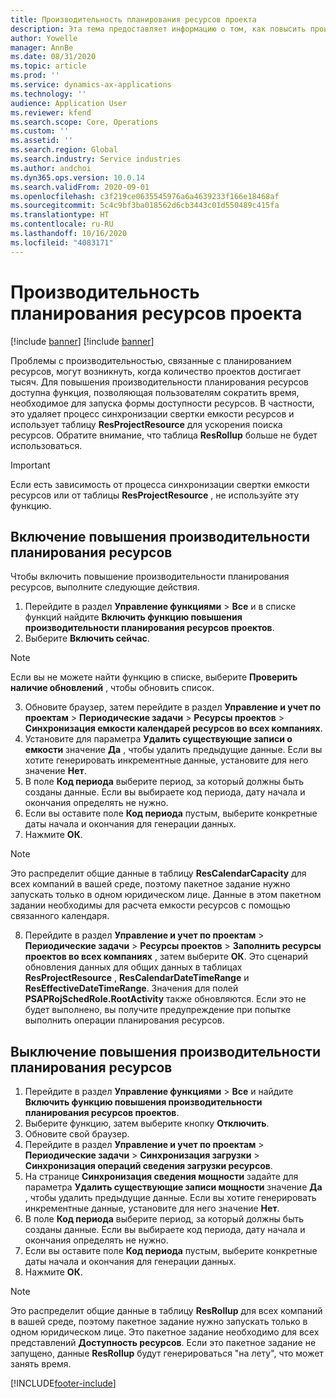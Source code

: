 ```yaml
---
title: Производительность планирования ресурсов проекта
description: Эта тема предоставляет информацию о том, как повысить производительность планирования ресурсов для большого количества проектов.
author: Yowelle
manager: AnnBe
ms.date: 08/31/2020
ms.topic: article
ms.prod: ''
ms.service: dynamics-ax-applications
ms.technology: ''
audience: Application User
ms.reviewer: kfend
ms.search.scope: Core, Operations
ms.custom: ''
ms.assetid: ''
ms.search.region: Global
ms.search.industry: Service industries
ms.author: andchoi
ms.dyn365.ops.version: 10.0.14
ms.search.validFrom: 2020-09-01
ms.openlocfilehash: c3f219ce0635545976a6a4639233f166e18468af
ms.sourcegitcommit: 5c4c9bf3ba018562d6cb3443c01d550489c415fa
ms.translationtype: HT
ms.contentlocale: ru-RU
ms.lasthandoff: 10/16/2020
ms.locfileid: "4083171"
---
```

# <a name="project-resource-scheduling-performance"></a>Производительность планирования ресурсов проекта

[!include [banner](../includes/banner.md)]
[!include [banner](../includes/preview-banner.md)]


Проблемы с производительностью, связанные с планированием ресурсов, могут возникнуть, когда количество проектов достигает тысяч. Для повышения производительности планирования ресурсов доступна функция, позволяющая пользователям сократить время, необходимое для запуска формы доступности ресурсов. В частности, это удаляет процесс синхронизации свертки емкости ресурсов и использует таблицу **ResProjectResource** для ускорения поиска ресурсов. Обратите внимание, что таблица **ResRollup** больше не будет использоваться.

> [!IMPORTANT]
> Если есть зависимость от процесса синхронизации свертки емкости ресурсов или от таблицы **ResProjectResource** , не используйте эту функцию.

## <a name="enable-resource-scheduling-performance-enhancement"></a>Включение повышения производительности планирования ресурсов
Чтобы включить повышение производительности планирования ресурсов, выполните следующие действия.

1. Перейдите в раздел **Управление функциями** > **Все** и в списке функций найдите **Включить функцию повышения производительности планирования ресурсов проектов**.
2. Выберите **Включить сейчас**.

> [!NOTE]
> Если вы не можете найти функцию в списке, выберите **Проверить наличие обновлений** , чтобы обновить список.

3. Обновите браузер, затем перейдите в раздел **Управление и учет по проектам** > **Периодические задачи** > **Ресурсы проектов** > **Синхронизация емкости календарей ресурсов во всех компаниях**.
4. Установите для параметра **Удалить существующие записи о емкости** значение **Да** , чтобы удалить предыдущие данные. Если вы хотите генерировать инкрементные данные, установите для него значение **Нет**.
5. В поле **Код периода** выберите период, за который должны быть созданы данные. Если вы выбираете код периода, дату начала и окончания определять не нужно.
6. Если вы оставите поле **Код периода** пустым, выберите конкретные даты начала и окончания для генерации данных.
7. Нажмите **ОК**.

 > [!NOTE]
 > Это распределит общие данные в таблицу **ResCalendarCapacity** для всех компаний в вашей среде, поэтому пакетное задание нужно запускать только в одном юридическом лице. Данные в этом пакетном задании необходимы для расчета емкости ресурсов с помощью связанного календаря.

8. Перейдите в раздел **Управление и учет по проектам** > **Периодические задачи** > **Ресурсы проектов** > **Заполнить ресурсы проектов во всех компаниях** , затем выберите **ОК**. Это сценарий обновления данных для общих данных в таблицах **ResProjectResource** , **ResCalendarDateTimeRange** и **ResEffectiveDateTimeRange**. Значения для полей **PSAPRojSchedRole.RootActivity** также обновляются. Если это не будет выполнено, вы получите предупреждение при попытке выполнить операции планирования ресурсов.
 
## <a name="turn-off-resource-scheduling-performance-enhancement"></a>Выключение повышения производительности планирования ресурсов

1. Перейдите в раздел **Управление функциями** > **Все** и найдите **Включить функцию повышения производительности планирования ресурсов проектов**.
2. Выберите функцию, затем выберите кнопку **Отключить**.
3. Обновите свой браузер.
4. Перейдите в раздел **Управление и учет по проектам** > **Периодические задачи** > **Синхронизация загрузки** > **Синхронизация операций сведения загрузки ресурсов**.
5. На странице **Синхронизация сведения мощности** задайте для параметра **Удалить существующие записи мощности** значение **Да** , чтобы удалить предыдущие данные. Если вы хотите генерировать инкрементные данные, установите для него значение **Нет**.
6. В поле **Код периода** выберите период, за который должны быть созданы данные. Если вы выбираете код периода, дату начала и окончания определять не нужно.
7. Если вы оставите поле **Код периода** пустым, выберите конкретные даты начала и окончания для генерации данных.
8. Нажмите **ОК**.

> [!NOTE]
> Это распределит общие данные в таблицу **ResRollup** для всех компаний в вашей среде, поэтому пакетное задание нужно запускать только в одном юридическом лице. Это пакетное задание необходимо для всех представлений **Доступность ресурсов**. Если это пакетное задание не запущено, данные **ResRollup** будут генерироваться "на лету", что может занять время.


[!INCLUDE[footer-include](../includes/footer-banner.md)]
